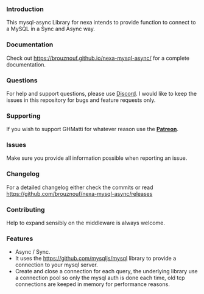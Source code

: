 ### Introduction

This mysql-async Library for nexa intends to provide function to connect to a MySQL in a Sync and Async way.

### Documentation

Check out https://brouznouf.github.io/nexa-mysql-async/ for a complete documentation.

### Questions
For help and support questions, please use [Discord](https://discord.gg/AXcxRjt). I would like to keep the issues in this repository for bugs and feature requests only.

### Supporting
If you wish to support GHMatti for whatever reason use the **[Patreon](https://www.patreon.com/GHMatti)**.

### Issues
Make sure you provide all information possible when reporting an issue.

### Changelog
For a detailed changelog either check the commits or read https://github.com/brouznouf/nexa-mysql-async/releases

### Contributing
Help to expand sensibly on the middleware is always welcome. 

### Features

 * Async / Sync.
 * It uses the https://github.com/mysqljs/mysql library to provide a connection to your mysql server.
 * Create and close a connection for each query, the underlying library use a connection pool so only the
mysql auth is done each time, old tcp connections are keeped in memory for performance reasons.
